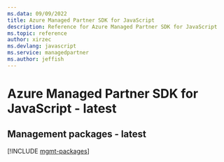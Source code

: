 ```yaml
---
ms.data: 09/09/2022
title: Azure Managed Partner SDK for JavaScript
description: Reference for Azure Managed Partner SDK for JavaScript
ms.topic: reference
author: xirzec
ms.devlang: javascript
ms.service: managedpartner
ms.author: jeffish
---
```

# Azure Managed Partner SDK for JavaScript - latest

## Management packages - latest
[!INCLUDE [mgmt-packages](managed-partner-mgmt-index.md)]
